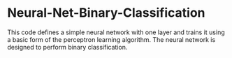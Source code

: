 # Neural-Net-Binary-Classification
This code defines a simple neural network with one layer and trains it using a basic form of the perceptron learning algorithm. The neural network is designed to perform binary classification.
